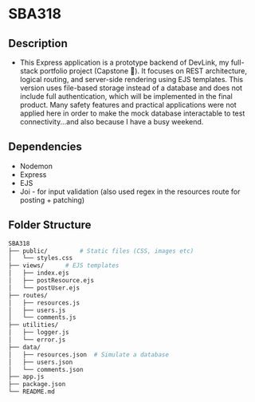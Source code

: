 # SBA318

## Description

- This Express application is a prototype backend of DevLink, my full-stack portfolio project (Capstone 🎉). It focuses on REST architecture, logical routing, and server-side rendering using EJS templates. This version uses file-based storage instead of a database and does not include full authentication, which will be implemented in the final product. Many safety features and practical applications were not applied here in order to make the mock database interactable to test connectivity...and also because I have a busy weekend.

## Dependencies

- Nodemon
- Express
- EJS
- Joi - for input validation (also used regex in the resources route for posting + patching)

## Folder Structure

```bash
SBA318
├── public/         # Static files (CSS, images etc)
│   └── styles.css
├── views/      # EJS templates
│   ├── index.ejs
│   ├── postResource.ejs
│   └── postUser.ejs
├── routes/
│   ├── resources.js
│   ├── users.js
│   └── comments.js
├── utilities/
│   ├── logger.js
│   └── error.js
├── data/
│   ├── resources.json  # Simulate a database
│   ├── users.json
│   └── comments.json
├── app.js
├── package.json
└── README.md
```
